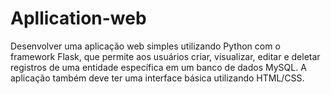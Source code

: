 # Apllication-web
Desenvolver uma aplicação web simples utilizando Python com o framework Flask, que permite aos usuários criar, visualizar, editar e deletar registros de uma entidade específica em um banco de dados MySQL. A aplicação também deve ter uma interface básica utilizando HTML/CSS.

